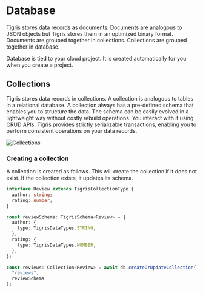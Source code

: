 # Database

Tigris stores data records as documents. Documents are analogous to JSON
objects but Tigris stores them in an optimized binary format. Documents are
grouped together in collections. Collections are grouped together in database.

Database is tied to your cloud project. It is created automatically
for you when you create a project.

## Collections

Tigris stores data records in collections. A collection is analogous
to tables in a relational database. A collection always has a
pre-defined schema that enables you to structure the data. The schema can be
easily evolved in a lightweight way without costly rebuild operations. You interact with it using CRUD APIs.
Tigris provides strictly serializable transactions, enabling you to perform consistent
operations on your data records.

![Collections](/img/collections.jpg)

### Creating a collection

A collection is created as follows. This will create the collection if it
does not exist. If the collection exists, it updates its schema.

```ts
interface Review extends TigrisCollectionType {
  author: string;
  rating: number;
}

const reviewSchema: TigrisSchema<Review> = {
  author: {
    type: TigrisDataTypes.STRING,
  },
  rating: {
    type: TigrisDataTypes.NUMBER,
  },
};

const reviews: Collection<Review> = await db.createOrUpdateCollection(
  "reviews",
  reviewSchema
);
```
